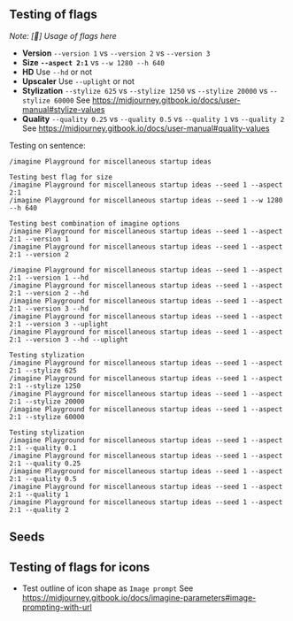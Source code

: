 ## Testing of flags

_Note: [🎏] Usage of flags here_

-   **Version** `--version 1` vs `--version 2` vs `--version 3`
-   **Size** **`--aspect 2:1`** vs `--w 1280 --h 640`
-   **HD** Use `--hd` or not
-   **Upscaler** Use `--uplight` or not
-   **Stylization** `--stylize 625` vs `--stylize 1250` vs `--stylize 20000` vs `--stylize 60000`
    See https://midjourney.gitbook.io/docs/user-manual#stylize-values
-   **Quality** `--quality 0.25` vs `--quality 0.5` vs `--quality 1` vs `--quality 2`
    See https://midjourney.gitbook.io/docs/user-manual#quality-values

Testing on sentence:

```discord
/imagine Playground for miscellaneous startup ideas
```

```discord
Testing best flag for size
/imagine Playground for miscellaneous startup ideas --seed 1 --aspect 2:1
/imagine Playground for miscellaneous startup ideas --seed 1 --w 1280 --h 640

Testing best combination of imagine options
/imagine Playground for miscellaneous startup ideas --seed 1 --aspect 2:1 --version 1
/imagine Playground for miscellaneous startup ideas --seed 1 --aspect 2:1 --version 2

/imagine Playground for miscellaneous startup ideas --seed 1 --aspect 2:1 --version 1 --hd
/imagine Playground for miscellaneous startup ideas --seed 1 --aspect 2:1 --version 2 --hd
/imagine Playground for miscellaneous startup ideas --seed 1 --aspect 2:1 --version 3 --hd
/imagine Playground for miscellaneous startup ideas --seed 1 --aspect 2:1 --version 3 --uplight
/imagine Playground for miscellaneous startup ideas --seed 1 --aspect 2:1 --version 3 --hd --uplight

Testing stylization
/imagine Playground for miscellaneous startup ideas --seed 1 --aspect 2:1 --stylize 625
/imagine Playground for miscellaneous startup ideas --seed 1 --aspect 2:1 --stylize 1250
/imagine Playground for miscellaneous startup ideas --seed 1 --aspect 2:1 --stylize 20000
/imagine Playground for miscellaneous startup ideas --seed 1 --aspect 2:1 --stylize 60000

Testing stylization
/imagine Playground for miscellaneous startup ideas --seed 1 --aspect 2:1 --quality 0.1
/imagine Playground for miscellaneous startup ideas --seed 1 --aspect 2:1 --quality 0.25
/imagine Playground for miscellaneous startup ideas --seed 1 --aspect 2:1 --quality 0.5
/imagine Playground for miscellaneous startup ideas --seed 1 --aspect 2:1 --quality 1
/imagine Playground for miscellaneous startup ideas --seed 1 --aspect 2:1 --quality 2
```

## Seeds

## Testing of flags for icons

-   Test outline of icon shape as `Image prompt`
    See https://midjourney.gitbook.io/docs/imagine-parameters#image-prompting-with-url

